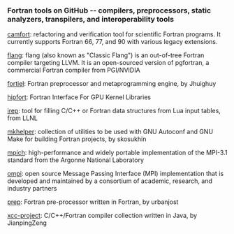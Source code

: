 ### Fortran tools on GitHub -- compilers, preprocessors, static analyzers, transpilers, and interoperability tools

[camfort](https://github.com/camfort/camfort): refactoring and verification tool for scientific Fortran programs. It currently supports Fortran 66, 77, and 90 with various legacy extensions.

[flang](https://github.com/flang-compiler/flang): flang (also known as "Classic Flang") is an out-of-tree Fortran compiler targeting LLVM. It is an open-sourced version of pgfortran, a commercial Fortran compiler from PGI/NVIDIA

[fortiel](https://github.com/Jhuighuy/fortiel): Fortran preprocessor and metaprogramming engine, by Jhuighuy

[hipfort](https://github.com/ROCmSoftwarePlatform/hipfort): Fortran Interface For GPU Kernel Libraries

[irep](https://github.com/LLNL/irep): tool for filling C/C++ or Fortran data structures from Lua input tables, from LLNL

[mkhelper](https://github.com/skosukhin/mkhelper): collection of utilities to be used with GNU Autoconf and GNU Make for building Fortran projects, by skosukhin

[mpich](https://github.com/pmodels/mpich): high-performance and widely portable implementation of the
MPI-3.1 standard from the Argonne National Laboratory

[ompi](https://github.com/open-mpi/ompi): open source Message Passing Interface (MPI) implementation that is developed and maintained by a consortium of academic, research, and industry partners

[prep](https://github.com/urbanjost/prep): Fortran pre-processor written in Fortran, by urbanjost

[xcc-project](https://github.com/JianpingZeng/xcc-project): C/C++/Fortran compiler collection written in Java, by JianpingZeng

